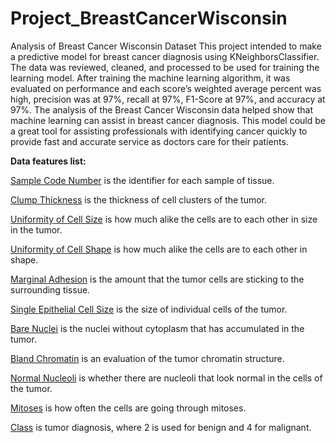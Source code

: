 # Project_BreastCancerWisconsin
Analysis of Breast Cancer Wisconsin Dataset
This project intended to make a predictive model for breast cancer diagnosis using KNeighborsClassifier. The data was reviewed, cleaned, and processed to be used for training the learning model. After training the machine learning algorithm, it was evaluated on performance and each score’s weighted average percent was high, precision was at 97%, recall at 97%, F1-Score at 97%, and accuracy at 97%. The analysis of the Breast Cancer Wisconsin data helped show that machine learning can assist in breast cancer diagnosis. This model could be a great tool for assisting professionals with identifying cancer quickly to provide fast and accurate service as doctors care for their patients. 

**Data features list:**

<ins>Sample Code Number</ins> is the identifier for each sample of tissue. 

<ins>Clump Thickness</ins> is the thickness of cell clusters of the tumor. 

<ins>Uniformity of Cell Size</ins> is how much alike the cells are to each other in size in the tumor.  

<ins>Uniformity of Cell Shape</ins>  is how much alike the cells are to each other in shape. 

<ins>Marginal Adhesion</ins> is the amount that the tumor cells are sticking to the surrounding tissue. 

<ins>Single Epithelial Cell Size</ins> is the size of individual cells of the tumor. 

<ins>Bare Nuclei</ins> is the nuclei without cytoplasm that has accumulated in the tumor. 

<ins>Bland Chromatin</ins> is an evaluation of the tumor chromatin structure. 

<ins>Normal Nucleoli</ins> is whether there are nucleoli that look normal in the cells of the tumor. 

<ins>Mitoses</ins> is how often the cells are going through mitoses. 

<ins>Class</ins>  is tumor diagnosis, where 2 is used for benign and 4 for malignant. 

